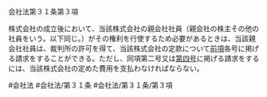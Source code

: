 会社法第３１条第３項

株式会社の成立後において、当該株式会社の親会社社員（親会社の株主その他の社員をいう。以下同じ。）がその権利を行使するため必要があるときは、当該親会社社員は、裁判所の許可を得て、当該株式会社の定款について[前項](会社法＿＿＿＿第３１条第２項)各号に掲げる請求をすることができる。ただし、同項第二号又は[第四号](会社法＿＿＿＿第３１条第３項第４号)に掲げる請求をするには、当該株式会社の定めた費用を支払わなければならない。

#会社法
#会社法/第３１条
#会社法/第３１条/第３項
